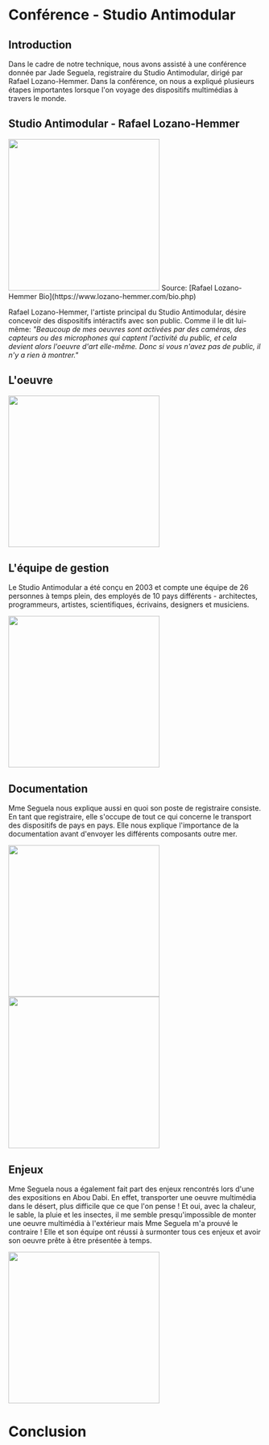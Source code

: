 # Conférence - Studio Antimodular


## Introduction
Dans le cadre de notre technique, nous avons assisté à une conférence donnée par Jade Seguela, registraire du Studio Antimodular, dirigé par Rafael Lozano-Hemmer. Dans la conférence, on nous a expliqué plusieurs étapes importantes lorsque l'on voyage des dispositifs multimédias à travers le monde.

## Studio Antimodular - Rafael Lozano-Hemmer
<img src="medias/rafael.png/" style="width:300px;">
Source: [Rafael Lozano-Hemmer Bio](https://www.lozano-hemmer.com/bio.php)


Rafael Lozano-Hemmer, l'artiste principal du Studio Antimodular, désire concevoir des dispositifs intéractifs avec son public. Comme il le dit lui-même: *"Beaucoup de mes oeuvres sont activées par des caméras, des capteurs ou des microphones qui captent l'activité du public, et cela devient alors l'oeuvre d'art elle-même. Donc si vous n'avez pas de public, il n'y a rien à montrer."*

## L'oeuvre
<img src="medias/oeuvre.png/" style="width:300px;">

## L'équipe de gestion
Le Studio Antimodular a été conçu en 2003 et compte une équipe de 26 personnes à temps plein, des employés de 10 pays différents - architectes, programmeurs, artistes, scientifiques, écrivains, designers et musiciens.

<img src="medias/equipe.png" style="width:300px;">

## Documentation
Mme Seguela nous explique aussi en quoi son poste de registraire consiste. En tant que registraire, elle s'occupe de tout ce qui concerne le transport des dispositifs de pays en pays. Elle nous explique l'importance de la documentation avant d'envoyer les différents composants outre mer.

<img src="medias/documentation.png" style="width:300px;"> <img src="medias/composants.png" style="width:300px;">

## Enjeux
Mme Seguela nous a également fait part des enjeux rencontrés lors d'une des expositions en Abou Dabi. En effet, transporter une oeuvre multimédia dans le désert, plus difficile que ce que l'on pense ! Et oui, avec la chaleur, le sable, la pluie et les insectes, il me semble presqu'impossible de monter une oeuvre multimédia à l'extérieur mais Mme Seguela m'a prouvé le contraire ! Elle et son équipe ont réussi à surmonter tous ces enjeux et avoir son oeuvre prête à être présentée à temps.

<img src="medias/enjeux.png" style="width:300px;">

# Conclusion
